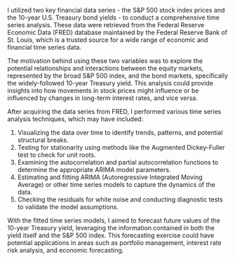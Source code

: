 I utilized two key financial data series - the S&P 500 stock index prices and the 10-year U.S. Treasury bond yields - to conduct a comprehensive time series analysis. These data were retrieved from the Federal Reserve Economic Data (FRED) database maintained by the Federal Reserve Bank of St. Louis, which is a trusted source for a wide range of economic and financial time series data.

The motivation behind using these two variables was to explore the potential relationships and interactions between the equity markets, represented by the broad S&P 500 index, and the bond markets, specifically the widely-followed 10-year Treasury yield. This analysis could provide insights into how movements in stock prices might influence or be influenced by changes in long-term interest rates, and vice versa.

After acquiring the data series from FRED, I performed various time series analysis techniques, which may have included:

1. Visualizing the data over time to identify trends, patterns, and potential structural breaks.
2. Testing for stationarity using methods like the Augmented Dickey-Fuller test to check for unit roots.
3. Examining the autocorrelation and partial autocorrelation functions to determine the appropriate ARIMA model parameters.
4. Estimating and fitting ARIMA (Autoregressive Integrated Moving Average) or other time series models to capture the dynamics of the data.
5. Checking the residuals for white noise and conducting diagnostic tests to validate the model assumptions.

With the fitted time series models, I aimed to forecast future values of the 10-year Treasury yield, leveraging the information contained in both the yield itself and the S&P 500 index. This forecasting exercise could have potential applications in areas such as portfolio management, interest rate risk analysis, and economic forecasting.
